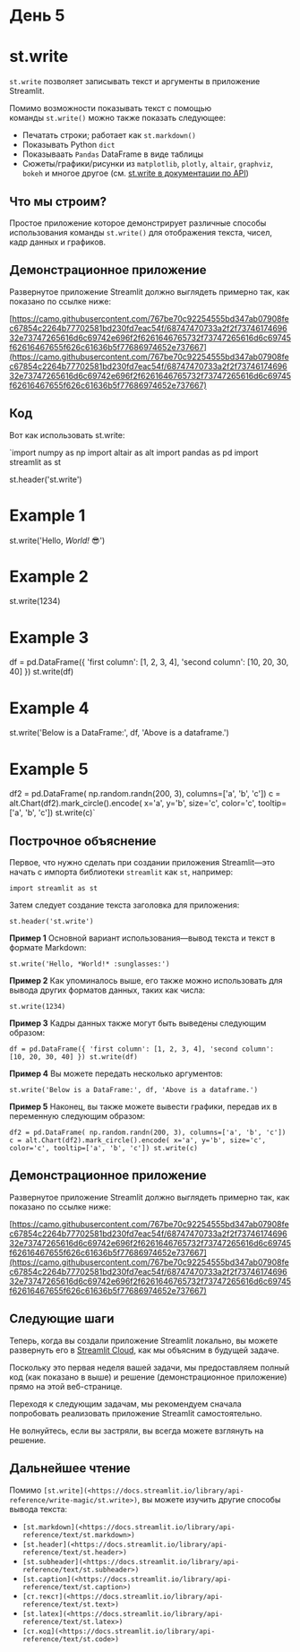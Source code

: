 # День 5

# **st.write**

`st.write` позволяет записывать текст и аргументы в приложение Streamlit.

Помимо возможности показывать текст с помощью команды `st.write()` можно также показать следующее:

- Печатать строки; работает как `st.markdown()`
- Показывать Python `dict`
- Показываать `Pandas` DataFrame в виде таблицы
- Сюжеты/графики/рисунки из `matplotlib`, `plotly`, `altair`, `graphviz`, `bokeh`
и многое другое (см. [st.write в документации по API](https://docs.streamlit.io/library/api-reference/write-magic/st.write))

## **Что мы строим?**

Простое приложение которое демонстрирует различные способы использования команды `st.write()` для отображения текста, чисел, кадр данных и графиков.

## **Демонстрационное приложение**

Развернутое приложение Streamlit должно выглядеть примерно так, как показано по ссылке ниже:

[https://camo.githubusercontent.com/767be70c92254555bd347ab07908fec67854c2264b77702581bd230fd7eac54f/68747470733a2f2f7374617469632e73747265616d6c69742e696f2f6261646765732f73747265616d6c69745f62616467655f626c61636b5f77686974652e737667](https://camo.githubusercontent.com/767be70c92254555bd347ab07908fec67854c2264b77702581bd230fd7eac54f/68747470733a2f2f7374617469632e73747265616d6c69742e696f2f6261646765732f73747265616d6c69745f62616467655f626c61636b5f77686974652e737667)

## **Код**

Вот как использовать st.write:

`import numpy as np
import altair as alt
import pandas as pd
import streamlit as st

st.header('st.write')

# Example 1

st.write('Hello, *World!* :sunglasses:')

# Example 2

st.write(1234)

# Example 3

df = pd.DataFrame({
     'first column': [1, 2, 3, 4],
     'second column': [10, 20, 30, 40]
     })
st.write(df)

# Example 4

st.write('Below is a DataFrame:', df, 'Above is a dataframe.')

# Example 5

df2 = pd.DataFrame(
     np.random.randn(200, 3),
     columns=['a', 'b', 'c'])
c = alt.Chart(df2).mark_circle().encode(
     x='a', y='b', size='c', color='c', tooltip=['a', 'b', 'c'])
st.write(c)`

## **Построчное объяснение**

Первое, что нужно сделать при создании приложения Streamlit—это начать с импорта библиотеки `streamlit` как `st`, например:

`import streamlit as st`

Затем следует создание текста заголовка для приложения:

`st.header('st.write')`

**Пример 1** Основной вариант использования—вывод текста и текст в формате Markdown:

`st.write('Hello, *World!* :sunglasses:')`

**Пример 2** Как упоминалось выше, его также можно использовать для вывода других форматов данных, таких как числа:

`st.write(1234)`

**Пример 3** Кадры данных также могут быть выведены следующим образом:

`df = pd.DataFrame({
     'first column': [1, 2, 3, 4],
     'second column': [10, 20, 30, 40]
     })
st.write(df)`

**Пример 4** Вы можете передать несколько аргументов:

`st.write('Below is a DataFrame:', df, 'Above is a dataframe.')`

**Пример 5** Наконец, вы также можете вывести графики, передав их в переменную следующим образом:

`df2 = pd.DataFrame(
     np.random.randn(200, 3),
     columns=['a', 'b', 'c'])
c = alt.Chart(df2).mark_circle().encode(
     x='a', y='b', size='c', color='c', tooltip=['a', 'b', 'c'])
st.write(c)`

## **Демонстрационное приложение**

Развернутое приложение Streamlit должно выглядеть примерно так, как показано по ссылке ниже:

[https://camo.githubusercontent.com/767be70c92254555bd347ab07908fec67854c2264b77702581bd230fd7eac54f/68747470733a2f2f7374617469632e73747265616d6c69742e696f2f6261646765732f73747265616d6c69745f62616467655f626c61636b5f77686974652e737667](https://camo.githubusercontent.com/767be70c92254555bd347ab07908fec67854c2264b77702581bd230fd7eac54f/68747470733a2f2f7374617469632e73747265616d6c69742e696f2f6261646765732f73747265616d6c69745f62616467655f626c61636b5f77686974652e737667)

## **Следующие шаги**

Теперь, когда вы создали приложение Streamlit локально, вы можете развернуть его в [Streamlit Cloud](https://streamlit.io/cloud), как мы объясним в будущей задаче.

Поскольку это первая неделя вашей задачи, мы предоставляем полный код (как показано в выше) и решение (демонстрационное приложение) прямо на этой веб-странице.

Переходя к следующим задачам, мы рекомендуем сначала попробовать реализовать приложение Streamlit самостоятельно.

Не волнуйтесь, если вы застряли, вы всегда можете взглянуть на решение.

## **Дальнейшее чтение**

Помимо `[st.write](<https://docs.streamlit.io/library/api-reference/write-magic/st.write>)`, вы можете изучить другие способы вывода текста:

- `[st.markdown](<https://docs.streamlit.io/library/api-reference/text/st.markdown>)`
- `[st.header](<https://docs.streamlit.io/library/api-reference/text/st.header>)`
- `[st.subheader](<https://docs.streamlit.io/library/api-reference/text/st.subheader>)`
- `[st.caption](<https://docs.streamlit.io/library/api-reference/text/st.caption>)`
- `[ст.текст](<https://docs.streamlit.io/library/api-reference/text/st.text>)`
- `[st.latex](<https://docs.streamlit.io/library/api-reference/text/st.latex>)`
- `[ст.код](<https://docs.streamlit.io/library/api-reference/text/st.code>)`
